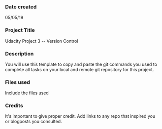 ### Date created
05/05/19

### Project Title
Udacity Project 3 -- Version Control

### Description
You will use this template to copy and paste the git commands you used to complete all tasks on your local and remote git repository for this project.

### Files used
Include the files used

### Credits
It's important to give proper credit. Add links to any repo that inspired you or blogposts you consulted.

